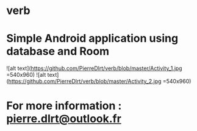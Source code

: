 # verb

# Simple Android application using database and Room

![alt text](https://github.com/PierreDlrt/verb/blob/master/Activity_1.jpg =540x960)
![alt text](https://github.com/PierreDlrt/verb/blob/master/Activity_2.jpg =540x960)

# For more information : pierre.dlrt@outlook.fr
